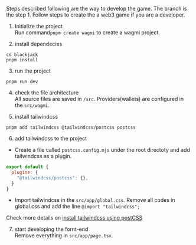 Steps described following are the way to develop the game. The branch is the step 1. Follow steps to create the a web3 game if you are a developer. 

1. Initialize the project<br>
Run command`pnpm create wagmi` to create a wagmi project.

2. install dependecies
```shell
cd blackjack
pnpm install 
```

3. run the project
```shell
pnpm run dev
```

4. check the file architecture<br>
All source files are saved in `/src`. Providers(wallets) are configured in the `src/wagmi`. 

5. install tailwindcss<br>
```shell
pnpm add tailwindcss @tailwindcss/postcss postcss
```

6. add tailwindcss to the project<br>
- Create a file called `postcss.config.mjs` under the root directoty and add tailwindcss as a plugin. 
```js
export default {
  plugins: {
    "@tailwindcss/postcss": {},
  }
}
```
- Import tailwindcss in the `src/app/global.css`. Remove all codes in global.css and add the line `@import "tailwindcss";`

Check more details on [install tailwindcss using postCSS](https://tailwindcss.com/docs/installation/using-postcss)

7. start developing the fornt-end<br>
Remove everything in `src/app/page.tsx`.
